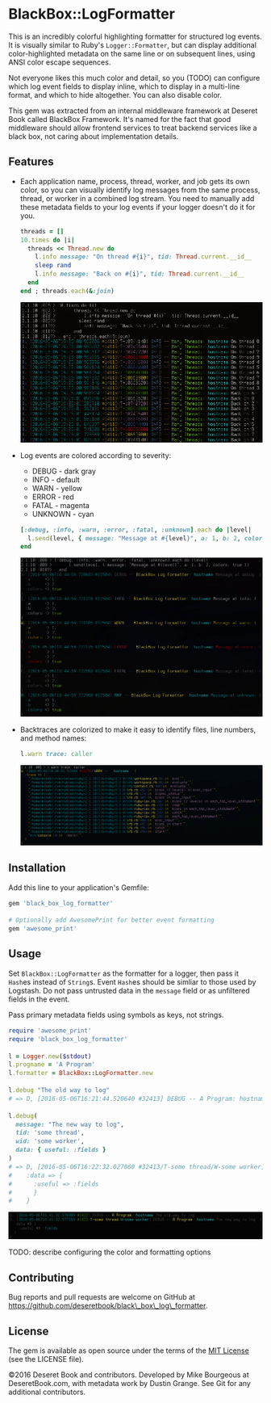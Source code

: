 # BlackBox::LogFormatter

This is an incredibly colorful highlighting formatter for structured log
events.  It is visually similar to Ruby's `Logger::Formatter`, but can display
additional color-highlighted metadata on the same line or on subsequent lines,
using ANSI color escape sequences.

Not everyone likes this much color and detail, so you (TODO) can configure which
log event fields to display inline, which to display in a multi-line format, and
which to hide altogether.  You can also disable color.

This gem was extracted from an internal middleware framework at Deseret Book
called BlackBox Framework.  It's named for the fact that good middleware should
allow frontend services to treat backend services like a black box, not caring
about implementation details.


## Features

- Each application name, process, thread, worker, and job gets its own color,
  so you can visually identify log messages from the same process, thread, or
  worker in a combined log stream.  You need to manually add these metadata
  fields to your log events if your logger doesn't do it for you.

  ```ruby
  threads = []
  10.times do |i|
    threads << Thread.new do
      l.info message: "On thread #{i}", tid: Thread.current.__id__
      sleep rand
      l.info message: "Back on #{i}", tid: Thread.current.__id__
    end
  end ; threads.each(&:join)
  ```

  ![Colorized thread IDs](screenshots/colorized_threads.png?raw=true)


- Log events are colored according to severity:
  - DEBUG - dark gray
  - INFO - default
  - WARN - yellow
  - ERROR - red
  - FATAL - magenta
  - UNKNOWN - cyan

  ```ruby
  [:debug, :info, :warn, :error, :fatal, :unknown].each do |level|
    l.send(level, { message: "Message at #{level}", a: 1, b: 2, colors: true })
  end
  ```

  ![Colorized log levels](screenshots/colorized_levels.png?raw=true)

- Backtraces are colorized to make it easy to identify files, line numbers, and
  method names:

  ```ruby
  l.warn trace: caller
  ```

  ![Highlighted backtrace](screenshots/colorized_backtraces.png?raw=true)


## Installation

Add this line to your application's Gemfile:

```ruby
gem 'black_box_log_formatter'

# Optionally add AwesomePrint for better event formatting
gem 'awesome_print'
```

## Usage

Set `BlackBox::LogFormatter` as the formatter for a logger, then pass it
`Hash`es instead of `String`s.  Event `Hash`es should be simliar to those used
by Logstash.  Do not pass untrusted data in the `message` field or as
unfiltered fields in the event.

Pass primary metadata fields using symbols as keys, not strings.

```ruby
require 'awesome_print'
require 'black_box_log_formatter'

l = Logger.new($stdout)
l.progname = 'A Program'
l.formatter = BlackBox::LogFormatter.new

l.debug "The old way to log"
# => D, [2016-05-06T16:21:44.520640 #32413] DEBUG -- A Program: hostname The old way to log

l.debug(
  message: "The new way to log",
  tid: 'some thread',
  wid: 'some worker',
  data: { useful: :fields }
)
# => D, [2016-05-06T16:22:32.027060 #32413/T-some thread/W-some worker] DEBUG -- A Program: hostname The new way to log: {
#    :data => {
#      :useful => :fields
#      }
#    }
```

![Simple logging example](screenshots/readme_example_1.png?raw=true)


TODO: describe configuring the color and formatting options


## Contributing

Bug reports and pull requests are welcome on GitHub at https://github.com/deseretbook/black\_box\_log\_formatter.


## License

The gem is available as open source under the terms of the [MIT
License](http://opensource.org/licenses/MIT) (see the LICENSE file).

©2016 Deseret Book and contributors.  Developed by Mike Bourgeous at
DeseretBook.com, with metadata work by Dustin Grange.  See Git for any
additional contributors.
